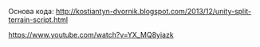 Основа кода:
http://kostiantyn-dvornik.blogspot.com/2013/12/unity-split-terrain-script.html

https://www.youtube.com/watch?v=YX_MQ8yiazk
